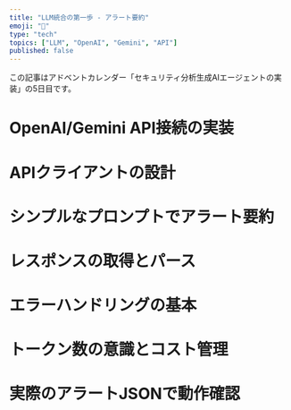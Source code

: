 ```yaml
---
title: "LLM統合の第一歩 - アラート要約"
emoji: "🚀"
type: "tech"
topics: ["LLM", "OpenAI", "Gemini", "API"]
published: false
---
```


この記事はアドベントカレンダー「セキュリティ分析生成AIエージェントの実装」の5日目です。

# OpenAI/Gemini API接続の実装

# APIクライアントの設計

# シンプルなプロンプトでアラート要約

# レスポンスの取得とパース

# エラーハンドリングの基本

# トークン数の意識とコスト管理

# 実際のアラートJSONで動作確認
